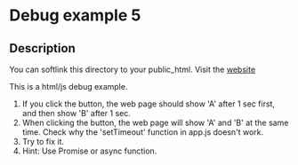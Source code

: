 # Debug example 5

## Description

You can softlink this directory to your public_html.
Visit the [website](http://[host]/~[account]/ex5)

This is a html/js debug example.
1. If you click the button, the web page should show 'A' after 1 sec first,
   and then show 'B' after 1 sec.
2. When clicking the button, the web page will show 'A' and 'B' at the 
   same time. Check why the 'setTimeout' function in app.js doesn't work.
3. Try to fix it.
4. Hint: Use Promise or async function.

